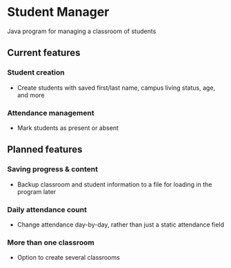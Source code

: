 # Student Manager
Java program for managing a classroom of students

## Current features
### Student creation
* Create students with saved first/last name, campus living status, age, and more
### Attendance management
* Mark students as present or absent

## Planned features
### Saving progress & content
* Backup classroom and student information to a file for loading in the program later
### Daily attendance count
* Change attendance day-by-day, rather than just a static attendance field
### More than one classroom
* Option to create several classrooms

